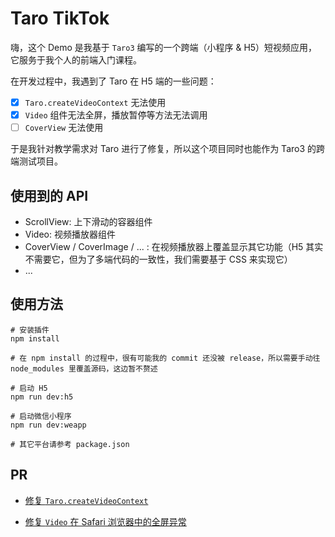 # Taro TikTok
嗨，这个 Demo 是我基于 `Taro3` 编写的一个跨端（小程序 & H5）短视频应用，它服务于我个人的前端入门课程。

在开发过程中，我遇到了 Taro 在 H5 端的一些问题：

- [x] `Taro.createVideoContext` 无法使用
- [x] `Video` 组件无法全屏，播放暂停等方法无法调用
- [ ] `CoverView` 无法使用

于是我针对教学需求对 Taro 进行了修复，所以这个项目同时也能作为 Taro3 的跨端测试项目。

## 使用到的 API

- ScrollView: 上下滑动的容器组件
- Video: 视频播放器组件
- CoverView / CoverImage / ... : 在视频播放器上覆盖显示其它功能（H5 其实不需要它，但为了多端代码的一致性，我们需要基于 CSS 来实现它）
- ...

## 使用方法

```shell
# 安装插件
npm install

# 在 npm install 的过程中，很有可能我的 commit 还没被 release，所以需要手动往 node_modules 里覆盖源码，这边暂不赘述

# 启动 H5
npm run dev:h5

# 启动微信小程序
npm run dev:weapp

# 其它平台请参考 package.json
```

## PR

- [修复 `Taro.createVideoContext`](https://github.com/NervJS/taro/pull/7605)

- [修复 `Video` 在 Safari 浏览器中的全屏异常](https://github.com/NervJS/taro/pull/7891)

